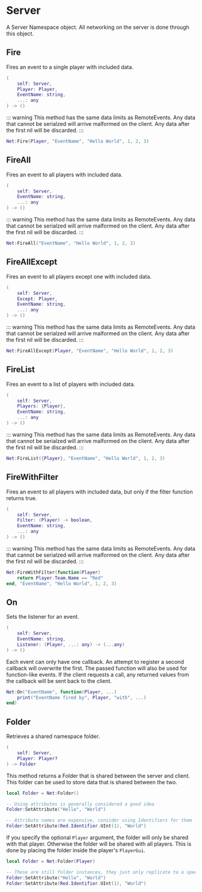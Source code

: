 # Server

A Server Namespace object. All networking on the server is done through this object.

## Fire

Fires an event to a single player with included data.

```lua
(
	self: Server,
	Player: Player,
	EventName: string,
	...: any
) -> ()
```

::: warning
This method has the same data limits as RemoteEvents. Any data that cannot be serialzed will arrive malformed on the client. Any data after the first nil will be discarded.
:::

```lua
Net:Fire(Player, "EventName", "Hello World", 1, 2, 3)
```

## FireAll

Fires an event to all players with included data.

```lua
(
	self: Server,
	EventName: string,
	...: any
) -> ()
```

::: warning
This method has the same data limits as RemoteEvents. Any data that cannot be serialzed will arrive malformed on the client. Any data after the first nil will be discarded.
:::

```lua
Net:FireAll("EventName", "Hello World", 1, 2, 3)
```

## FireAllExcept

Fires an event to all players except one with included data.

```lua
(
	self: Server,
	Except: Player,
	EventName: string,
	...: any
) -> ()
```

::: warning
This method has the same data limits as RemoteEvents. Any data that cannot be serialzed will arrive malformed on the client. Any data after the first nil will be discarded.
:::

```lua
Net:FireAllExcept(Player, "EventName", "Hello World", 1, 2, 3)
```

## FireList

Fires an event to a list of players with included data.

```lua
(
	self: Server,
	Players: {Player},
	EventName: string,
	...: any
) -> ()
```

::: warning
This method has the same data limits as RemoteEvents. Any data that cannot be serialzed will arrive malformed on the client. Any data after the first nil will be discarded.
:::

```lua
Net:FireList({Player}, "EventName", "Hello World", 1, 2, 3)
```

## FireWithFilter

Fires an event to all players with included data, but only if the filter function returns true.

```lua
(
	self: Server,
	Filter: (Player) -> boolean,
	EventName: string,
	...: any
) -> ()
```

::: warning
This method has the same data limits as RemoteEvents. Any data that cannot be serialzed will arrive malformed on the client. Any data after the first nil will be discarded.
:::

```lua
Net:FireWithFilter(function(Player)
	return Player.Team.Name == "Red"
end, "EventName", "Hello World", 1, 2, 3)
```

## On

Sets the listener for an event.

```lua
(
	self: Server,
	EventName: string,
	Listener: (Player, ...: any) -> (...any)
) -> ()
```

Each event can only have one callback. An attempt to register a second callback will overwrite the first. The passed function will also be used for function-like events. If the client requests a call, any returned values from the callback will be sent back to the client.

```lua
Net:On("EventName", function(Player, ...)
	print("EventName fired by", Player, "with", ...)
end)
```

## Folder

Retrieves a shared namespace folder.

```lua
(
	self: Server,
	Player: Player?
) -> Folder
```

This method returns a Folder that is shared between the server and client. This folder can be used to store data that is shared between the two.

```lua
local Folder = Net:Folder()

-- Using attributes is generally considered a good idea
Folder:SetAttribute("Hello", "World")

-- Attribute names are expensive, consider using Identifiers for them
Folder:SetAttribute(Red.Identifier.UInt(1), "World")
```

If you specify the optional `Player` argument, the folder will only be shared with that player. Otherwise the folder will be shared with all players. This is done by placing the folder inside the player's `PlayerGui`.

```lua
local Folder = Net:Folder(Player)

-- These are still folder instances, they just only replicate to a specific player
Folder:SetAttribute("Hello", "World")
Folder:SetAttribute(Red.Identifier.UInt(1), "World")
```
